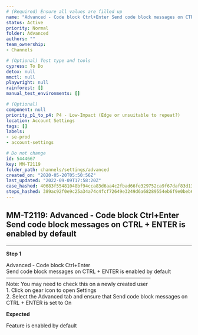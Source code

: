 ```yaml
---
# (Required) Ensure all values are filled up
name: "Advanced - Code block Ctrl+Enter Send code block messages on CTRL + ENTER is enabled by default"
status: Active
priority: Normal
folder: Advanced
authors: ""
team_ownership: 
- Channels

# (Optional) Test type and tools
cypress: To Do
detox: null
mmctl: null
playwright: null
rainforest: []
manual_test_environments: []

# (Optional)
component: null
priority_p1_to_p4: P4 - Low-Impact (Edge or unsuitable to repeat?)
location: Account Settings
tags: []
labels: 
- se-prod
- account-settings

# Do not change
id: 5444667
key: MM-T2119
folder_path: channels/settings/advanced
created_on: "2020-05-20T05:50:56Z"
last_updated: "2022-09-09T17:58:20Z"
case_hashed: 40683f55481048bf94cca83d6aa4c2fbad66fe329752ca9f67daf83d135a46ca91c3db567dd79a968272cf1812e888e3
steps_hashed: 389ac92f0e9c25a34a74c4fcf72649e3249d6a68289554eb6f9e0beb6a6dca671d1b958efab553ef56e350d8ba2a1c78
---
```


## MM-T2119: Advanced - Code block Ctrl+Enter Send code block messages on CTRL + ENTER is enabled by default

---

**Step 1**

Advanced - Code block Ctrl+Enter\
Send code block messages on CTRL + ENTER is enabled by default\
————————————————————————————\
Note: You may need to check this on a newly created user\
1\. Click on gear icon to open Settings\
2\. Select the Advanced tab and ensure that Send code block messages on CTRL + ENTER is set to On

**Expected**

Feature is enabled by default
